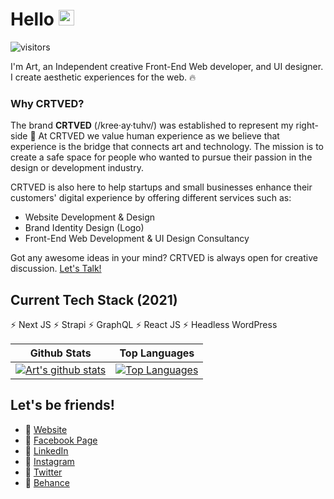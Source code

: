 
# Hello <img src="https://media.giphy.com/media/hvRJCLFzcasrR4ia7z/giphy.gif" width="25px">
![visitors]( https://visitor-badge.glitch.me/badge?page_id=crtved )

I'm Art, an Independent creative Front-End Web developer, and UI designer. 
I create aesthetic experiences for the web. :fire:

### Why CRTVED?
The brand **CRTVED** (/kree·ay·tuhv/) was established to represent my right-side 🧠 At CRTVED we value human experience as we believe that experience is the bridge that connects art and technology. The mission is to create a safe space for people who wanted to pursue their passion in the design or development industry.

CRTVED is also here to help startups and small businesses enhance their customers' digital experience by offering different services such as:
- Website Development & Design
- Brand Identity Design (Logo)
- Front-End Web Development & UI Design Consultancy

Got any awesome ideas in your mind? CRTVED is always open for creative discussion. [Let's Talk!](mailto:crtved.artsandiego@gmail.com)

## Current Tech Stack (2021)
⚡ Next JS
⚡ Strapi
⚡ GraphQL
⚡ React JS
⚡ Headless WordPress

| Github Stats | Top Languages |
|--|--|
| [![Art's github stats](https://github-readme-stats.vercel.app/api?username=crtved&show_icons=true&theme=nord&count_private=true)](#) | [![Top Languages](https://github-readme-stats.vercel.app/api/top-langs/?username=crtved&layout=compact&theme=nord)](#) |

## Let's be friends!
- 📍 [Website](https://artsandiego.dev/)
- 📍 [Facebook Page](https://fb.com/creativedeveloper)
- 📍 [LinkedIn](https://www.linkedin.com/in/artsandiego/)
- 📍 [Instagram](https://www.instagram.com/_crt.ved)
- 📍 [Twitter](https://www.twitter.com/crtved)
- 📍 [Behance](https://www.behance.net/crtved)
